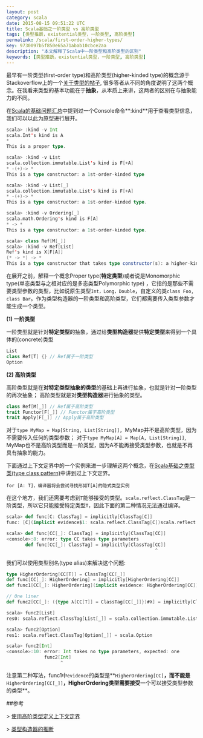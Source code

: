 ```yaml
---
layout: post
category: scala
date: 2015-08-15 09:51:22 UTC
title: Scala基础之一阶类型 vs 高阶类型
tags: [类型推断，existential类型，一阶类型, 高阶类型]
permalink: /scala/first-order-higher-types/
key: 9730097b5f850e65a71abab10cbce2aa
description: "本文解释了Scala中一阶类型和高阶类型的区别"
keywords: [类型推断，existential类型，一阶类型, 高阶类型]
---
```


最早有一阶类型(first-order type)和高阶类型(higher-kinded type)的概念源于Stackoverflow上的一个[关于类型的帖子](http://stackoverflow.com/questions/6246719/what-is-a-higher-kinded-type-in-scala/6427289#6427289), 很多答者从不同的角度说明了这两个概念。在我看来类型的基本功能在于**抽象**，从本质上来讲，这两者的区别在与抽象能力的不同。

在[Scala的基础问题汇总](/scala/questions/)中提到过一个Console命令**:kind**用于查看类型信息，我们可以以此为原型进行展开。

```scala
scala> :kind -v Int
scala.Int's kind is A
*
This is a proper type.

scala> :kind -v List 
scala.collection.immutable.List's kind is F[+A]
* -(+)-> *
This is a type constructor: a 1st-order-kinded type

scala> :kind -v List[_]
scala.collection.immutable.List's kind is F[+A]
* -(+)-> *
This is a type constructor: a 1st-order-kinded type.

scala> :kind -v Ordering[_]
scala.math.Ordering's kind is F[A]
* -> *
This is a type constructor: a 1st-order-kinded type.

scala> class Ref[M[_]]
scala> :kind -v Ref[List]
Ref's kind is X[F[A]]
(* -> *) -> *
This is a type constructor that takes type constructor(s): a higher-kinded type
```

在展开之前，解释一个概念Proper type(**特定类型**)或者说是Monomorphic type(单态类型与之相对应的是多态类型Polymorphic type)
，它指的是那些不需要类型参数的类型，比如说原生类型`Int，Long，Double`，自定义的类`class Foo, class Bar`。作为类型构造器的一阶类型和高阶类型，它们都需要传入类型参数才能生成一个类型。

**(1) 一阶类型**

一阶类型就是针对**特定类型**的抽象，通过给**类型构造器**提供**特定类型**来得到一个具体的(concrete)类型

```scala
List
class Ref[T] {} // Ref属于一阶类型
Option
```

**(2) 高阶类型**

高阶类型就是在**对特定类型抽象的类型**的基础上再进行抽象，也就是针对一阶类型的再次抽象；
高阶类型就是对**类型构造器**进行抽象的类型。

```scala
class Ref[M[_]] // Ref属于高阶类型
trait Functor[F[_]] // Functor属于高阶类型
trait Apply[F[_]] // Apply属于高阶类型
```

对于`type MyMap = Map[String, List[String]]`，MyMap并不是高阶类型，因为不需要传入任何的类型参数；
对于`type MyMap[A] = Map[A, List[String]]`, MyMap也不是高阶类型而是一阶类型，因为A不能再接受类型参数，也就是不再具有抽象的能力。


下面通过上下文定界中的一个实例来进一步理解这两个概念，在[Scala基础之类型类(type class pattern)](/scala/type-class/)中讲到过上下文定界。

```for [A: T]，编译器将会尝试寻找形如T[A]的隐式类型实例```

在这个地方，我们还需要考虑到`T`能够接受的类型。`scala.reflect.ClassTag`是一阶类型，所以它只能接受特定类型`T`，因此下面的第二种情况无法通过编译。

```scala
scala> def func[C: ClassTag] = implicitly[ClassTag[C]]
func: [C](implicit evidence$1: scala.reflect.ClassTag[C])scala.reflect.ClassTag[C]
```

```scala
scala> def func[CC[_]: ClassTag] = implicitly[ClassTag[CC]]
<console>:8: error: type CC takes type parameters
       def func[CC[_]: ClassTag] = implicitly[ClassTag[CC]]
                                                       ^
```

我们可以使用类型别名(type alias)来解决这个问题:

```scala
type HigherOrdering[CC[T]] = ClassTag[CC[_]]
def func[CC[_]: HigherOrdering] = implicitly[HigherOrdering[CC]]
def func1[CC[_]: HigherOrdering](implicit evidence: HigherOrdering[CC]) = evidence

// One liner
def func2[CC[_]: ({type λ[CC[T]] = ClassTag[CC[_]]})#λ] = implicitly[ClassTag[CC[_]]] 

scala> func2[List]
res0: scala.reflect.ClassTag[List[_]] = scala.collection.immutable.List

scala> func2[Option]
res1: scala.reflect.ClassTag[Option[_]] = scala.Option

scala> func2[Int]
<console>:10: error: Int takes no type parameters, expected: one
              func2[Int]
                    ^
```

注意第二种写法，func1中`evidence`的类型是**```HigherOrdering[CC]```**，而不能是**```HigherOrdering[CC[_]]```**，HigherOrdering类型需要接受**一个可以接受类型参数的类型**。


##参考

\> [使用高阶类型定义上下文定界](http://stackoverflow.com/questions/5541154/context-bounds-shortcut-with-higher-kinded-types#)

\> [类型构造器的推断](http://adriaanm.github.io/research/2010/10/06/new-in-scala-2.8-type-constructor-inference/)

